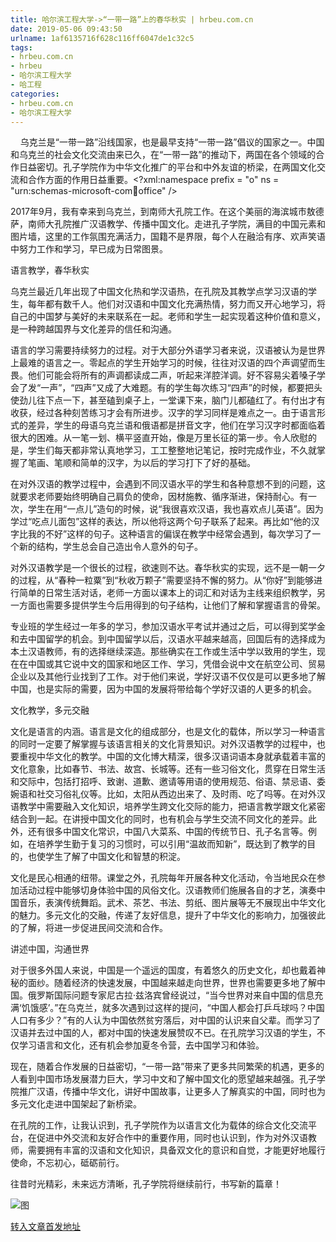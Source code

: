 ```yaml
---
title: 哈尔滨工程大学->“一带一路”上的春华秋实 | hrbeu.com.cn
date: 2019-05-06 09:43:50
urlname: 1af6135716f628c116ff6047de1c32c5
tags: 
- hrbeu.com.cn
- hrbeu
- 哈尔滨工程大学
- 哈工程
categories:
- hrbeu.com.cn
- 哈尔滨工程大学
---
```


[ ](/news/UploadFiles_4906/201904/2019041908494202.jpg)

    乌克兰是“一带一路”沿线国家，也是最早支持“一带一路”倡议的国家之一。中国和乌克兰的社会文化交流由来已久，在“一带一路”的推动下，两国在各个领域的合作日益密切。孔子学院作为中华文化推广的平台和中外友谊的桥梁，在两国文化交流和合作方面的作用日益重要。<?xml:namespace prefix = "o" ns = "urn:schemas-microsoft-com:office:office" />

2017年9月，我有幸来到乌克兰，到南师大孔院工作。在这个美丽的海滨城市敖德萨，南师大孔院推广汉语教学、传播中国文化。走进孔子学院，满目的中国元素和图片墙，这里的工作氛围充满活力，国籍不是界限，每个人在融洽有序、欢声笑语中努力工作和学习，早已成为日常图景。

语言教学，春华秋实

乌克兰最近几年出现了中国文化热和学汉语热，在孔院及其教学点学习汉语的学生，每年都有数千人。他们对汉语和中国文化充满热情，努力而又开心地学习，将自己的中国梦与美好的未来联系在一起。老师和学生一起实现着这种价值和意义，是一种跨越国界与文化差异的信任和沟通。

语言的学习需要持续努力的过程。对于大部分外语学习者来说，汉语被认为是世界上最难的语言之一。零起点的学生开始学习的时候，往往对汉语的四个声调望而生畏。他们可能会将所有的声调都读成二声，听起来洋腔洋调。好不容易尖着嗓子学会了发“一声”，“四声”又成了大难题。有的学生每次练习“四声”的时候，都要把头使劲儿往下点一下，甚至磕到桌子上，一堂课下来，脑门儿都磕红了。有付出才有收获，经过各种刻苦练习才会有所进步。汉字的学习同样是难点之一。由于语言形式的差异，学生的母语乌克兰语和俄语都是拼音文字，他们在学习汉字时都面临着很大的困难。从一笔一划、横平竖直开始，像是万里长征的第一步。令人欣慰的是，学生们每天都非常认真地学习，工工整整地记笔记，按时完成作业，不久就掌握了笔画、笔顺和简单的汉字，为以后的学习打下了好的基础。

在对外汉语的教学过程中，会遇到不同汉语水平的学生和各种意想不到的问题，这就要求老师要始终明确自己肩负的使命，因材施教、循序渐进，保持耐心。有一次，学生在用“一点儿”造句的时候，说“我很喜欢汉语，我也喜欢点儿英语”。因为学过“吃点儿面包”这样的表达，所以他将这两个句子联系了起来。再比如“他的汉字比我的不好”这样的句子。这种语言的偏误在教学中经常会遇到，每次学习了一个新的结构，学生总会自己造出令人意外的句子。

对外汉语教学是一个很长的过程，欲速则不达。春华秋实的实现，远不是一朝一夕的过程，从“春种一粒粟”到“秋收万颗子”需要坚持不懈的努力。从“你好”到能够进行简单的日常生活对话，老师一方面以课本上的词汇和对话为主线来组织教学，另一方面也需要多提供学生今后用得到的句子结构，让他们了解和掌握语言的骨架。

专业班的学生经过一年多的学习，参加汉语水平考试并通过之后，可以得到奖学金和去中国留学的机会。到中国留学以后，汉语水平越来越高，回国后有的选择成为本土汉语教师，有的选择继续深造。那些确实在工作或生活中学以致用的学生，现在在中国或其它说中文的国家和地区工作、学习，凭借会说中文在航空公司、贸易企业以及其他行业找到了工作。对于他们来说，学好汉语不仅仅是可以更多地了解中国，也是实际的需要，因为中国的发展将带给每个学好汉语的人更多的机会。

文化教学，多元交融

文化是语言的内涵。语言是文化的组成部分，也是文化的载体，所以学习一种语言的同时一定要了解掌握与该语言相关的文化背景知识。对外汉语教学的过程中，也要重视中华文化的教学。中国的文化博大精深，很多汉语词语本身就承载着丰富的文化意象，比如春节、书法、故宫、长城等。还有一些习俗文化，贯穿在日常生活和交际中，包括打招呼、致谢、道歉、邀请等用语的使用规范、俗语、禁忌语、委婉语和社交习俗礼仪等。比如，太阳从西边出来了、及时雨、吃了吗等。在对外汉语教学中需要融入文化知识，培养学生跨文化交际的能力，把语言教学跟文化紧密结合到一起。在讲授中国文化的同时，也有机会与学生交流不同文化的差异。此外，还有很多中国文化常识，中国八大菜系、中国的传统节日、孔子名言等。例如，在培养学生勤于复习的习惯时，可以引用“温故而知新”，既达到了教学的目的，也使学生了解了中国文化和智慧的积淀。

文化是民心相通的纽带。课堂之外，孔院每年开展各种文化活动，令当地民众在参加活动过程中能够切身体验中国的风俗文化。汉语教师们施展各自的才艺，演奏中国音乐，表演传统舞蹈。武术、茶艺、书法、剪纸、图片展等无不展现出中华文化的魅力。多元文化的交融，传递了友好信息，提升了中华文化的影响力，加强彼此的了解，将进一步促进民间交流和合作。

讲述中国，沟通世界

对于很多外国人来说，中国是一个遥远的国度，有着悠久的历史文化，却也戴着神秘的面纱。随着经济的快速发展，中国越来越走向世界，世界也需要更多地了解中国。俄罗斯国际问题专家尼古拉·兹洛宾曾经说过，“当今世界对来自中国的信息充满‘饥饿感’。”在乌克兰，就多次遇到过这样的提问，“中国人都会打乒乓球吗？中国人口有多少？”有的人认为中国依然贫穷落后，对中国的认识来自父辈。而学习了汉语并去过中国的人，都对中国的快速发展赞叹不已。在孔院学习汉语的学生，不仅学习语言和文化，还有机会参加夏冬令营，去中国学习和体验。

现在，随着合作发展的日益密切，“一带一路”带来了更多共同繁荣的机遇，更多的人看到中国市场发展潜力巨大，学习中文和了解中国文化的愿望越来越强。孔子学院推广汉语，传播中华文化，讲好中国故事，让更多人了解真实的中国，同时也为多元文化走进中国架起了新桥梁。

在孔院的工作，让我认识到，孔子学院作为以语言文化为载体的综合文化交流平台，在促进中外交流和友好合作中的重要作用，同时也认识到，作为对外汉语教师，需要拥有丰富的汉语和文化知识，具备双文化的意识和自觉，才能更好地履行使命，不忘初心，砥砺前行。

往昔时光精彩，未来远方清晰，孔子学院将继续前行，书写新的篇章！

![图](http://gongxue.cn/news/UploadFiles_4906/201904/2019041908494202.jpg)

[转入文章首发地址](http://gongxue.cn/news/2019/201904/news_195113.html)